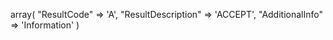 array(
    "ResultCode" => 'A',
    "ResultDescription" => 'ACCEPT',
    "AdditionalInfo" => 'Information'
)